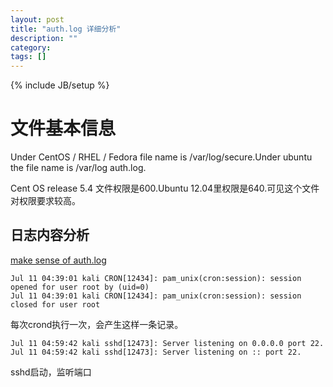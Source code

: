 ```yaml
---
layout: post
title: "auth.log 详细分析"
description: ""
category: 
tags: []
---
```

{% include JB/setup %}

# 文件基本信息 #

Under CentOS / RHEL / Fedora file name is /var/log/secure.Under ubuntu the file name is /var/log auth.log.

Cent OS release 5.4 文件权限是600.Ubuntu 12.04里权限是640.可见这个文件对权限要求较高。

## 日志内容分析 ##

[make sense of auth.log](http://unix.stackexchange.com/questions/27662/making-sense-of-auth-log)

	Jul 11 04:39:01 kali CRON[12434]: pam_unix(cron:session): session opened for user root by (uid=0)
	Jul 11 04:39:01 kali CRON[12434]: pam_unix(cron:session): session closed for user root

每次crond执行一次，会产生这样一条记录。

	Jul 11 04:59:42 kali sshd[12473]: Server listening on 0.0.0.0 port 22.
	Jul 11 04:59:42 kali sshd[12473]: Server listening on :: port 22.

sshd启动，监听端口



